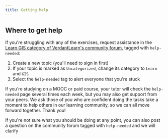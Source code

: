 ```yaml
---
title: Getting help
---
```


## Where to get help
If you're struggling with any of the exercises, request assistance in the [Learn GIS category of VerdantLearn's community forum](https://community.verdantlearn.org/tags/c/learn/gis/12/help-needed), tagged with `help-needed`:
1. Create a new topic (you'll need to sign in first)
2. If your topic is marked as `Uncategorized`, change its category to `Learn` and `GIS`
3. Select the `help-needed` tag to alert everyone that you're stuck

If you're studying on a MOOC or paid course, your tutor will check the `help-needed` page several times each week, but you may also get support from your peers.  We ask those of you who are confident doing the tasks take a moment to help others in our learning community, so we can all move forward together.  Thank you!

If you're not sure what you should be doing at any point, you can also post a question on the community forum tagged with `help-needed` and we will clarify



<!-- <script src="http://URL/javascripts/embed-topics.js"></script>` -->

<div id='discourse-topic-list'>
    <d-topics-list discourse-url="https://community.verdantlearn.org" category="12" tags="help-needed"></d-topics-list>
</div>

<!-- <d-topics-list discourse-url="URL" category="1234" per-page="5"></d-topics-list>
<d-topics-list discourse-url="URL" tags="cool"></d-topics-list> -->


<!-- <div id='discourse-comments'></div>

<script type="text/javascript"> 
    window.DiscourseEmbed = { discourseUrl: 'https://community.verdantlearn.org/', topicId: 25 }; 
    
    (function() { 
        var d = document.createElement('script'); d.type = 'text/javascript'; 
        d.async = true; d.src = window.DiscourseEmbed.discourseUrl + 'javascripts/embed.js'; 
        (document.getElementsByTagName('head')[0] || document.getElementsByTagName('body')[0]).appendChild(d); 
    })(); 
</script>  -->


<script src="https://community.verdantlearn.org/javascripts/embed-topics.js"></script>
